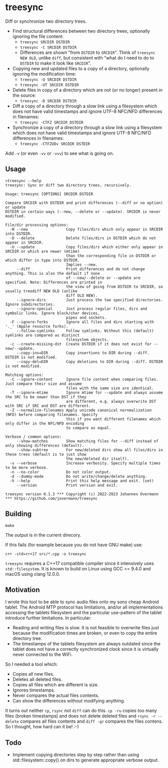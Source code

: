 treesync
========

Diff or synchronize two directory trees.

* Find structural differences between two directory trees, optionally ignoring the file content:
  * `treesync SRCDIR DSTDIR`
  * `treesync -C SRCDIR DSTDIR`
  * Differences are shown "from `DSTDIR` to `SRCDIR`". Think of `treesync NEW OLD`, unlike   `diff`, but consistent with "what do I need to do to `DSTDIR` to make it look like `SRCDIR`".
* Copying new and updated files to a copy of a directory, optionally ignoring the modification time:
  * `treesync -U SRCDIR DSTDIR`
  * `treesync -UT SRCDIR DSTDIR`
* Delete files in copy of a directory which are not (or no longer) present in the source:
  * `treesync -D SRCDIR DSTDIR`
* Diff a copy of a directory through a slow link using a filesystem which does not have valid timestamps and ignore UTF-8 NFC/NFD differences in filenames:
  * `treesync -CTFZ SRCDIR DSTDIR`
* Synchronize a copy of a directory through a slow link using a filesystem which does not have valid timestamps and ignore UTF-8 NFC/NFD differences in filenames:
  * `treesync -CTFZUDv SRCDIR DSTDIR`

Add `-v` (or even `-vv` or `-vvv`) to see what is going on.

Usage
-----

```
>treesync --help
treesync: Sync or diff two directory trees, recursively.

Usage: treesync [OPTIONS] SRCDIR DSTDIR

Compare SRCDIR with DSTDIR and print differences (--diff or no option) or update 
DSTDIR in certain ways (--new, --delete or --update). SRCDIR is never modified.

File/dir processing options:
  -N --new                 Copy files/dirs which only appear in SRCDIR into DSTDIR.
  -D --delete              Delete files/dirs in DSTDIR which do not appear in SRCDIR.
  -U --update              Copy files/dirs which either only appear in SRCDIR or which are newer (mtime) 
                           than the corresponding file in DSTDIR or which differ in type into DSTDIR. 
                           Implies --new.
     --diff                Print differences and do not change anything. This is also the default if none 
                           of --new/--delete or --update are specified. Note: Differences are printed in 
                           the view of going from DSTDIR to SRCDIR, so usually treediff NEW OLD (unlike 
                           diff OLD NEW).
     --ignore-dirs         Just process the two specified directories. Ignore subdirectories.
     --ignore-special      Just process regular files, dirs and symbolic links. Ignore block/char devices, 
                           pipes and sockets.
  -F --ignore-forks        Ignore all files and dirs starting with '._' (Apple resource forks).
     --follow-symlinks     Follow symlinks. Without this (default) symlinks are compared as distinct 
                           filesystem objects.
  -c --create-missing-dst  Create DSTDIR if it does not exist for --new/--update.
     --copy-ins=DIR        Copy insertions to DIR during --diff. DSTDIR is not modified.
     --copy-del=DIR        Copy deletions to DIR during --diff. DSTDIR is not modified.

Matching options:
  -C --ignore-content      Ignore file content when comparing files. Just compare their size and assume 
                           files with the same size are identical.
  -T --ignore-mtime        Ignore mtime for --update and always assume the SRC to be newer than DST if they 
                           are different, e.g. always overwrite DST with SRC if SRC and DST are different.
  -Z --normalize-filenames Apply unicode canonical nornmalization (NFD) before comparing filenames. Specify 
                           this if you want different filenames which only differ in the NFC/NFD encoding 
                           to compare as equal.

Verbose / common options:
     --show-matches        Show matching files for --diff instead of only showing differences (default).
     --show-subtree        For new/deleted dirs show all files/dirs in these trees (default is to just show 
                           the new/deleted dir itself).
  -v --verbose             Increase verbosity. Specify multiple times to be more verbose.
  -n --no-color            Do not color output.
  -d --dummy-mode          Do not write/change/delete anything.
  -h --help                Print this help message and exit. (set)
     --version             Print version and exit.

treesync version 0.1.3 *** Copyright (c) 2022-2023 Johannes Overmann *** https://github.com/jovermann/treesync
```

Building
--------

```
make
```

The output is in the current direcory.

If this fails (for example because you do not have GNU make) use:

```
c++ -std=c++17 src/*.cpp -o treesync
```

`treesync` requires a C++17 compatible compiler since it intensively uses `std::filesystem`.
It is known to build on Linux using GCC >= 9.4.0 and macOS using clang 12.0.0.

Motivation
----------

I wrote this tool to be able to sync audio files onto my sons cheap Android tablet. The Android MTP protocol has limitations, and/or all implementations accessing the tablets filesystem and the particular use-pattern of the tablet introduce further limitations. In particular:

  * Reading and writing files is slow. It is not feasible to overwrite files just because the modification times are broken, or even to copy the entire directory tree.
  * The timestamps of the tablets filesystem are always outdated since the tablet does not have a correctly synchronized clock since it is virtually never connected to the WiFi.

So I needed a tool which:
  * Copies all new files.
  * Deletes all deleted files.
  * Copies all files which are different is size.
  * Ignores timestamps.
  * Never compares the actual files contents.
  * Can show the differences without modifying anything.

It turns out neither `cp`, `rsync` not `diff` can do this. `cp -ru` copies too many files (broken timestamps) and does not delete deleted files and `rsync -r --delete` compares all files contents and `diff -qr` compares the files contens. So I thought, how hard can it be! :-)

Todo
----

  * Implement copying directories step by step rather than using std::filesystem::copy() on dirs to generate appropriate verbose output.

